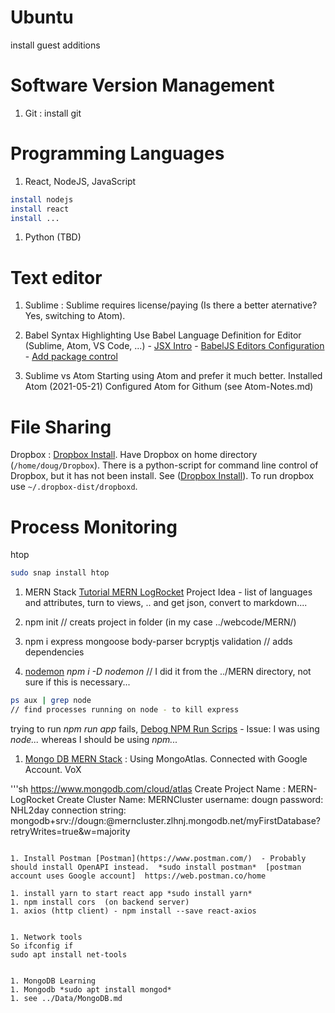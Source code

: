 

# Ubuntu
install guest additions


# Software Version Management
1. Git
: install git

# Programming Languages
1. React, NodeJS, JavaScript
```sh
install nodejs
install react
install ...
```

1. Python (TBD)

# Text editor

1. Sublime
: Sublime requires license/paying (Is there a better aternative?  Yes, switching to Atom).

  1. Babel Syntax Highlighting
  Use Babel Language Definition for Editor (Sublime, Atom, VS Code, ...)
    - [JSX Intro](https://reactjs.org/docs/introducing-jsx.html)
    - [BabelJS Editors Configuration](https://babeljs.io/docs/en/editors)
    - [Add package control](https://packagecontrol.io/)


1. Sublime vs Atom
Starting using Atom and prefer it much better.  Installed Atom (2021-05-21)
Configured Atom for Githum (see Atom-Notes.md)

# File Sharing
Dropbox
: [Dropbox Install](https://www.dropbox.com/install-linux).  Have Dropbox on home directory (`/home/doug/Dropbox`).  There is a python-script for command line control of Dropbox, but it has not been install.  See ([Dropbox Install](https://www.dropbox.com/install-linux)).  To run dropbox use `~/.dropbox-dist/dropboxd`.



# Process Monitoring
htop

```sh
sudo snap install htop
```

1. MERN Stack
[Tutorial MERN LogRocket](https://blog.logrocket.com/mern-stack-tutorial/)
Project Idea - list of languages and attributes, turn to views, .. and get json, convert to markdown....
  1. npm init // creats project in folder (in my case ../webcode/MERN/)

  1. npm i express mongoose body-parser bcryptjs validation  // adds dependencies

  1. [nodemon](https://nodemon.io/)  *npm i -D nodemon* // I did it from the ../MERN directory, not sure if this is necessary...
  ```sh
  ps aux | grep node
  // find processes running on node - to kill express
  ```
  trying to run *npm run app* fails, [Debog NPM Run Scrips](https://michael-kuehnel.de/tooling/2018/03/22/helpers-and-tips-for-npm-run-scripts.html) - Issue: I was using *node...* whereas I should be using *npm...*

  1. [Mongo DB MERN Stack](https://www.mongodb.com/mern-stack) : Using MongoAtlas.  Connected with Google Account. VoX

  '''sh
  https://www.mongodb.com/cloud/atlas
  Create Project Name : MERN-LogRocket
  Create Cluster Name: MERNCluster
  username: dougn
  password: NHL2day
  connection string: mongodb+srv://dougn:<password>@merncluster.zlhnj.mongodb.net/myFirstDatabase?retryWrites=true&w=majority
  ```

  1. Install Postman [Postman](https://www.postman.com/)  - Probably should install OpenAPI instead.  *sudo install postman*  [postman account uses Google account]  https://web.postman.co/home

  1. install yarn to start react app *sudo install yarn*
  1. npm install cors  (on backend server)
  1. axios (http client) - npm install --save react-axios


1. Network tools
So ifconfig if
sudo apt install net-tools


1. MongoDB Learning
  1. Mongodb *sudo apt install mongod*  
  1. see ../Data/MongoDB.md
